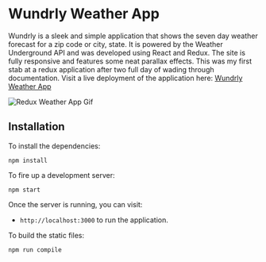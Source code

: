 # Wundrly Weather App

Wundrly is a sleek and simple application that shows the seven day weather forecast for a zip code or city, state. It is powered by the Weather Underground API and was developed using React and Redux. The site is fully responsive and features some neat parallax effects. This was my first stab at a redux application after two full day of wading through documentation. Visit a live deployment of the application here: [Wundrly Weather App](https://ianlancaster.github.io/redux-weather-app/)

![Redux Weather App Gif](https://media.giphy.com/media/l0ExgTNOletlq56bC/giphy.gif)

## Installation

To install the dependencies:

```
npm install
```

To fire up a development server:

```
npm start
```

Once the server is running, you can visit:

* `http://localhost:3000` to run the application.

To build the static files:

```
npm run compile
```
